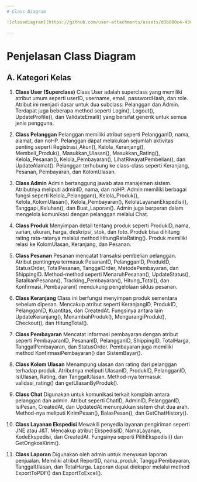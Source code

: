 ```yaml
---
# Class Diagram 

![classdiagram](https://github.com/user-attachments/assets/d3b800c4-43ca-4600-b266-43069243c24d)

---
```

# Penjelasan Class Diagram

## A. **Kategori Kelas**
1. **Class User (Superclass)**
Class User adalah superclass yang memiliki atribut umum seperti userID, username, email, passwordHash, dan role. Atribut ini menjadi dasar untuk dua subclass: Pelanggan dan Admin. Terdapat juga beberapa method seperti Login(), Logout(), UpdateProfile(), dan ValidateEmail() yang bersifat generik untuk semua jenis pengguna.

2. **Class Pelanggan**
Pelanggan memiliki atribut seperti PelangganID, nama, alamat, dan noHP. Pelanggan dapat melakukan sejumlah aktivitas penting seperti Registrasi_Akun(), Kelola_Keranjang(), Membeli_Produk(), Masukkan_Ulasan(), Masukkan_Rating(), Kelola_Pesanan(), Kelola_Pembayaran(), LihatRiwayatPembelian(), dan UpdateAlamat(). Pelanggan terhubung ke class-class seperti Keranjang, Pesanan, Pembayaran, dan KolomUlasan.

3. **Class Admin**
Admin bertanggung jawab atas manajemen sistem. Atributnya meliputi adminID, nama, dan noHP. Admin memiliki berbagai fungsi seperti Kelola_Pelanggan(), Kelola_Produk(), Kelola_KolomUlasan(), Kelola_Pembayaran(), KelolaLayananEkspedisi(), Tanggapi_Keluhan(), dan Buat_Laporan(). Admin juga berperan dalam mengelola komunikasi dengan pelanggan melalui Chat.

4. **Class Produk**
Menyimpan detail tentang produk seperti ProdukID, nama, varian, ukuran, harga, deskripsi, stok, dan foto. Produk bisa dihitung rating rata-ratanya melalui method HitungRataRating(). Produk memiliki relasi ke KolomUlasan, Keranjang, dan Pesanan.

5. **Class Pesanan**
Pesanan mencatat transaksi pembelian pelanggan. Atribut pentingnya termasuk PesananID, PelangganID, ProdukID, StatusOrder, TotalPesanan, TanggalOrder, MetodePembayaran, dan ShippingID. Method-method seperti MenaruhPesanan(), UpdateStatus(), BatalkanPesanan(), Tracking_Pembayaran(), Hitung_Total(), dan Konfirmasi_Pembayaran() mendukung pengelolaan siklus pesanan.

6. **Class Keranjang**
Class ini berfungsi menyimpan produk sementara sebelum dipesan. Mencakup atribut seperti KeranjangID, ProdukID, PelangganID, Kuantitas, dan CreatedAt. Fungsinya antara lain UpdateKeranjang(), MenambahProduk(), MengurangiProduk(), Checkout(), dan HitungTotal().

7. **Class Pembayaran**
Mencatat informasi pembayaran dengan atribut seperti PembayaranID, PesananID, PelangganID, ShippingID, TotalHarga, TanggalPembayaran, dan StatusOrder. Pembayaran juga memiliki method KonfirmasiPembayaran() dan SistemBayar().

8. **Class Kolom Ulasan**
Menampung ulasan dan rating dari pelanggan terhadap produk. Atributnya meliputi UlasanID, ProdukID, PelangganID, IsiUlasan, Rating, dan TanggalUlasan. Method-nya termasuk validasi_rating() dan getUlasanByProduk().

9. **Class Chat**
Digunakan untuk komunikasi terkait komplain antara pelanggan dan admin. Atribut seperti ChatID, AdminID, PelangganID, IsiPesan, CreatedAt, dan UpdatedAt menunjukkan sistem chat dua arah. Method-nya meliputi KirimPesan(), BalasPesan(), dan GetChatHistory().

10. **Class Layanan Ekspedisi**
Mewakili penyedia layanan pengiriman seperti JNE atau J&T. Mencakup atribut EkspedisiID, NamaLayanan, KodeEkspedisi, dan CreatedAt. Fungsinya seperti PilihEkspedisi() dan GetOngkosKirim().

11. **Class Laporan**
Digunakan oleh admin untuk menyusun laporan penjualan. Memiliki atribut ReportID, nama_produk, TanggalPembayaran, TanggalUlasan, dan TotalHarga. Laporan dapat diekspor melalui method ExportToPDF() dan ExportToExcel().

